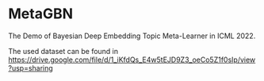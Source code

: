 # MetaGBN
The Demo of Bayesian Deep Embedding Topic Meta-Learner in ICML 2022.



The used dataset can be found in https://drive.google.com/file/d/1_iKfdQs_E4w5tEJD9Z3_oeCo5Z1f0sIp/view?usp=sharing
